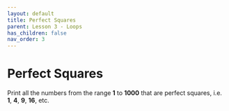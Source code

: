 ```yaml
---
layout: default
title: Perfect Squares 
parent: Lesson 3 - Loops
has_children: false
nav_order: 3
---
```


# Perfect Squares

Print all the numbers from the range **1** to **1000** that are perfect squares, i.e. **1**, **4**, **9**, **16**, etc.
